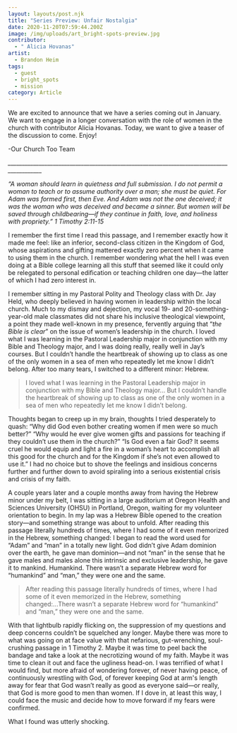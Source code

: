 ```yaml
---
layout: layouts/post.njk
title: "Series Preview: Unfair Nostalgia"
date: 2020-11-20T07:59:44.200Z
image: /img/uploads/art_bright-spots-preview.jpg
contributor:
  - " Alicia Hovanas"
artist:
  - Brandon Heim
tags:
  - guest
  - bright_spots
  - mission
category: Article
---
```

We are excited to announce that we have a series coming out in January. We want to engage in a longer conversation with the role of women in the church with contributor Alicia Hovanas. Today, we want to give a teaser of the discussion to come. Enjoy!

\-Our Church Too Team

*\_\_\_\_\_\_\_\_\_\_\_\_\_\_\_\_\_\_\_\_\_\_\_\_\_\_\_\_\_\_\_\_\_\_\_\_\_\_\_\_\_\_\_\_\_\_\_\_\_\_\_\_\_\_\_\_\_\_\_\_\_\_\_\_\_\_\_\_\_\_\_\_\_\_\_\_\_\_\_\_\_\_\_\_\_\_\_\_\_\_*

*“A woman should learn in quietness and full submission. I do not permit a woman to teach or to assume authority over a man; she must be quiet. For Adam was formed first, then Eve. And Adam was not the one deceived; it was the woman who was deceived and became a sinner. But women will be saved through childbearing—if they continue in faith, love, and holiness with propriety.” 1 Timothy 2:11-15*

I remember the first time I read this passage, and I remember exactly how it made me feel: like an inferior, second-class citizen in the Kingdom of God, whose aspirations and gifting mattered exactly zero percent when it came to using them in the church. I remember wondering what the hell I was even doing at a Bible college learning all this stuff that seemed like it could only be relegated to personal edification or teaching children one day—the latter of which I had zero interest in.

I remember sitting in my Pastoral Polity and Theology class with Dr. Jay Held, who deeply believed in having women in leadership within the local church. Much to my dismay and dejection, my vocal 19- and 20-something-year-old male classmates did not share his inclusive theological viewpoint, a point they made well-known in my presence, fervently arguing that “*the Bible is clear*” on the issue of women’s leadership in the church. I loved what I was learning in the Pastoral Leadership major in conjunction with my Bible and Theology major, and I was doing really, really well in Jay’s courses. But I couldn’t handle the heartbreak of showing up to class as one of the only women in a sea of men who repeatedly let me know I didn’t belong. After too many tears, I switched to a different minor: Hebrew.

> I loved what I was learning in the Pastoral Leadership major in conjunction with my Bible and Theology major... But I couldn’t handle the heartbreak of showing up to class as one of the only women in a sea of men who repeatedly let me know I didn’t belong.

Thoughts began to creep up in my brain, thoughts I tried desperately to quash: “Why did God even bother creating women if men were so much better?” “Why would he ever give women gifts and passions for teaching if they couldn’t use them in the church?” “Is God even a fair God? It seems cruel he would equip and light a fire in a woman’s heart to accomplish all this good for the church and for the Kingdom if she’s not even allowed to use it.” I had no choice but to shove the feelings and insidious concerns further and further down to avoid spiraling into a serious existential crisis and crisis of my faith.

A couple years later and a couple months away from having the Hebrew minor under my belt, I was sitting in a large auditorium at Oregon Health and Sciences University (OHSU) in Portland, Oregon, waiting for my volunteer orientation to begin. In my lap was a Hebrew Bible opened to the creation story—and something strange was about to unfold. After reading this passage literally hundreds of times, where I had some of it even memorized in the Hebrew, something changed: I began to read the word used for “Adam” and “man” in a totally new light. God didn’t give Adam dominion over the earth, he gave man dominion—and not “man” in the sense that he gave males and males alone this intrinsic and exclusive leadership, he gave it to mankind. Humankind. There wasn’t a separate Hebrew word for “humankind” and “man,” they were one and the same. 

> After reading this passage literally hundreds of times, where I had some of it even memorized in the Hebrew, something changed:...There wasn’t a separate Hebrew word for “humankind” and “man,” they were one and the same. 

With that lightbulb rapidly flicking on, the suppression of my questions and deep concerns couldn’t be squelched any longer. Maybe there was more to what was going on at face value with that nefarious, gut-wrenching, soul-crushing passage in 1 Timothy 2. Maybe it was time to peel back the bandage and take a look at the necrotizing wound of my faith. Maybe it was time to clean it out and face the ugliness head-on. I was terrified of what I would find, but more afraid of wondering forever, of never having peace, of continuously wrestling with God, of forever keeping God at arm's length away for fear that God wasn’t really as good as everyone said—or really, that God is more good to men than women. If I dove in, at least this way, I could face the music and decide how to move forward if my fears were confirmed.

What I found was utterly shocking.